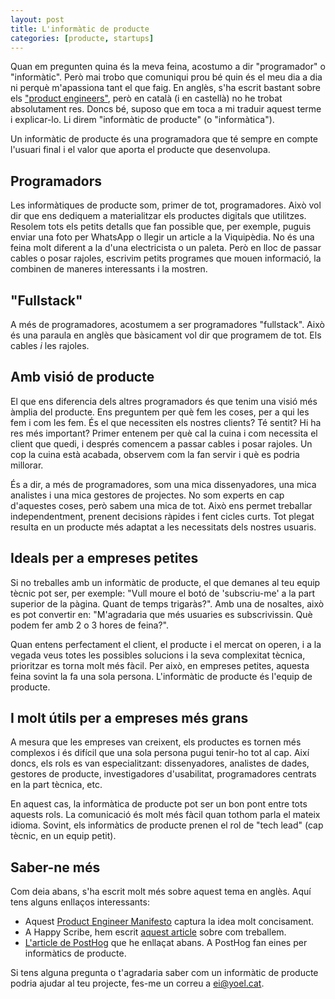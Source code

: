 ```yaml
---
layout: post
title: L'informàtic de producte
categories: [producte, startups]
---
```


Quan em pregunten quina és la meva feina, acostumo a dir "programador" o "informàtic". Però mai trobo que comuniqui prou bé quin és el meu dia a dia ni perquè m'apassiona tant el que faig. En anglès, s'ha escrit bastant sobre els ["product engineers"](https://posthog.com/blog/what-is-a-product-engineer), però en català (i en castellà) no he trobat absolutament res. Doncs bé, suposo que em toca a mi traduir aquest terme i explicar-lo. Li direm "informàtic de producte" (o "informàtica").

Un informàtic de producte és una programadora que té sempre en compte l'usuari final i el valor que aporta el producte que desenvolupa.


## Programadors

Les informàtiques de producte som, primer de tot, programadores. Això vol dir que ens dediquem a materialitzar els productes digitals que utilitzes. Resolem tots els petits detalls que fan possible que, per exemple, puguis enviar una foto per WhatsApp o llegir un article a la Viquipèdia. No és una feina molt diferent a la d'una electricista o un paleta. Però en lloc de passar cables o posar rajoles, escrivim petits programes que mouen informació, la combinen de maneres interessants i la mostren.

## "Fullstack"

A més de programadores, acostumem a ser programadores "fullstack". Això és una paraula en anglès que bàsicament vol dir que programem de tot. Els cables *i* les rajoles.

## Amb visió de producte

El que ens diferencia dels altres programadors és que tenim una visió més àmplia del producte. Ens preguntem per què fem les coses, per a qui les fem i com les fem. És el que necessiten els nostres clients? Té sentit? Hi ha res més important? Primer entenem per què cal la cuina i com necessita el client que quedi, i després comencem a passar cables i posar rajoles. Un cop la cuina està acabada, observem com la fan servir i què es podria millorar.

És a dir, a més de programadores, som una mica dissenyadores, una mica analistes i una mica gestores de projectes. No som experts en cap d'aquestes coses, però sabem una mica de tot. Això ens permet treballar independentment, prenent decisions ràpides i fent cicles curts. Tot plegat resulta en un producte més adaptat a les necessitats dels nostres usuaris.

## Ideals per a empreses petites


Si no treballes amb un informàtic de producte, el que demanes al teu equip tècnic pot ser, per exemple: "Vull moure el botó de 'subscriu-me' a la part superior de la pàgina. Quant de temps trigaràs?". Amb una de nosaltes, això es pot convertir en: "M'agradaria que més usuaries es subscrivissin. Què podem fer amb 2 o 3 hores de feina?".

Quan entens perfectament el client, el producte i el mercat on operen, i a la vegada veus totes les possibles solucions i la seva complexitat tècnica, prioritzar es torna molt més fàcil. Per això, en empreses petites, aquesta feina sovint la fa una sola persona. L'informàtic de producte és l'equip de producte.

## I molt útils per a empreses més grans

A mesura que les empreses van creixent, els productes es tornen més complexos i és difícil que una sola persona pugui tenir-ho tot al cap. Així doncs, els rols es van especialitzant: dissenyadores, analistes de dades, gestores de producte, investigadores d'usabilitat, programadores centrats en la part tècnica, etc. 

En aquest cas, la informàtica de producte pot ser un bon pont entre tots aquests rols. La comunicació és molt més fàcil quan tothom parla el mateix idioma. Sovint, els informàtics de producte prenen el rol de "tech lead" (cap tècnic, en un equip petit).

## Saber-ne més

Com deia abans, s'ha escrit molt més sobre aquest tema en anglès. Aquí tens alguns enllaços interessants:
- Aquest [Product Engineer Manifesto](https://productengineer.org/) captura la idea molt concisament.
- A Happy Scribe, hem escrit [aquest article](https://www.notion.so/happyscribe/The-Product-Engineer-aa49c0bffd4242f29c89d11202c000ec) sobre com treballem.
- [L'article de PostHog](https://posthog.com/blog/what-is-a-product-engineer) que he enllaçat abans. A PostHog fan eines per informàtics de producte.

Si tens alguna pregunta o t'agradaria saber com un informàtic de producte podria ajudar al teu projecte, fes-me un correu a [ei@yoel.cat](mailto:ei@yoel.cat).